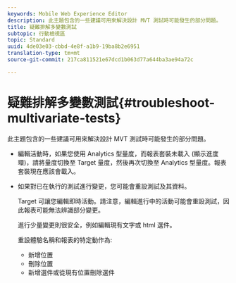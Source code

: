 ```yaml
---
keywords: Mobile Web Experience Editor
description: 此主題包含的一些建議可用來解決設計 MVT 測試時可能發生的部分問題。
title: 疑難排解多變數測試
subtopic: 行動檢視區
topic: Standard
uuid: 4de03e03-cbbd-4e8f-a1b9-19ba8b2e6951
translation-type: tm+mt
source-git-commit: 217ca811521e67dcd1b063d77a644ba3ae94a72c

---
```



# 疑難排解多變數測試{#troubleshoot-multivariate-tests}

此主題包含的一些建議可用來解決設計 MVT 測試時可能發生的部分問題。

* 編輯活動時，如果您使用 Analytics 型量度，而報表套裝未載入 (顯示進度環)，請將量度切換至 Target 量度，然後再次切換至 Analytics 型量度。報表套裝現在應該會載入。
* 如果對已在執行的測試進行變更，您可能會重設測試及其資料。

   Target 可讓您編輯即時活動。請注意，編輯進行中的活動可能會重設測試，因此報表可能無法辨識部分變更。

   進行少量變更則很安全，例如編輯現有文字或 html 選件。

   重設體驗名稱和報表的特定動作為:

   * 新增位置
   * 刪除位置
   * 新增選件或從現有位置刪除選件

